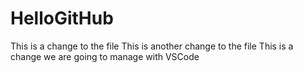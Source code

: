 # HelloGitHub
This is a change to the file
This is another change to the file
This is a change we are going to manage with VSCode